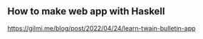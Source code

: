 ## How to make web app with Haskell

https://gilmi.me/blog/post/2022/04/24/learn-twain-bulletin-app
